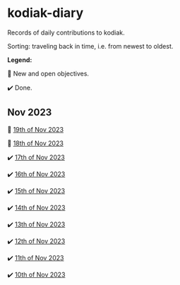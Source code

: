 # kodiak-diary
Records of daily contributions to kodiak.

Sorting: traveling back in time, i.e. from newest to oldest.

**Legend:**

:pencil: New and open objectives.

:heavy_check_mark: Done.

## Nov 2023

:pencil: [19th of Nov 2023](2023-11/2023-11-19.md)

:pencil: [18th of Nov 2023](2023-11/2023-11-18.md)

:heavy_check_mark: [17th of Nov 2023](2023-11/2023-11-17.md)

:heavy_check_mark: [16th of Nov 2023](2023-11/2023-11-16.md)

:heavy_check_mark: [15th of Nov 2023](2023-11/2023-11-15.md)

:heavy_check_mark: [14th of Nov 2023](2023-11/2023-11-14.md)

:heavy_check_mark: [13th of Nov 2023](2023-11/2023-11-13.md)

:heavy_check_mark: [12th of Nov 2023](2023-11/2023-11-12.md)

:heavy_check_mark: [11th of Nov 2023](2023-11/2023-11-11.md)

:heavy_check_mark: [10th of Nov 2023](2023-11/2023-11-10.md)
